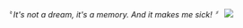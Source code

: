 
<p align="center">
  <i>〝 It's not a dream, it's a memory. And it makes me sick! 〞</i>

<img src="https://files.catbox.moe/8uy8b8.png">
